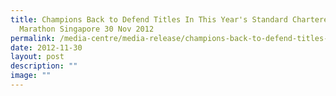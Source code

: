 ```yaml
---
title: Champions Back to Defend Titles In This Year's Standard Chartered
  Marathon Singapore 30 Nov 2012
permalink: /media-centre/media-release/champions-back-to-defend-titles-in-this-years-sc-marathon-sg-30-nov-2012/
date: 2012-11-30
layout: post
description: ""
image: ""
---
```

